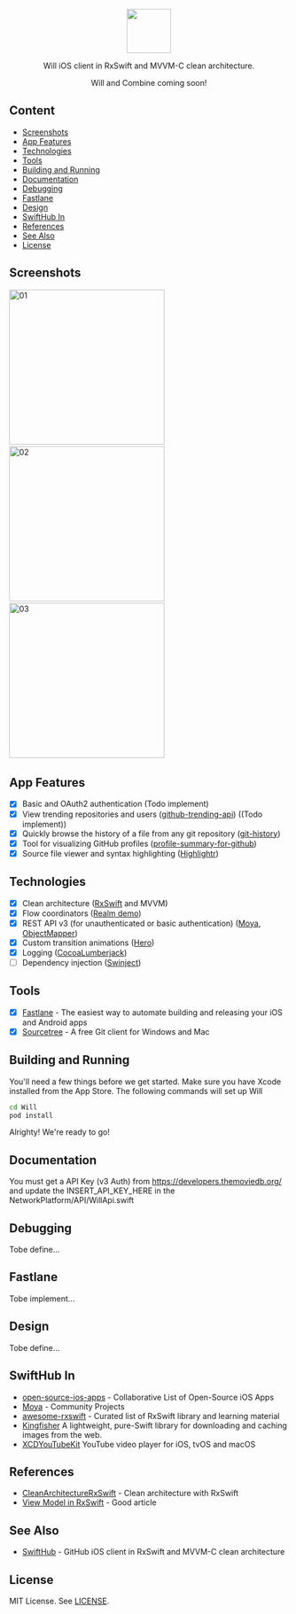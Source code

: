 <p align="center">
  <img src="https://github.com/datduongit/Will/blob/master/Logo/will.png" height="80" >
</p>

<p align="center">
  Will iOS client in RxSwift and MVVM-C clean architecture.
</p>

<p align="center">  
  Will and Combine coming soon!
</p>

## Content
- [Screenshots](#screenshots)
- [App Features](#app-features)
- [Technologies](#technologies)
- [Tools](#tools)
- [Building and Running](#building-and-running)
- [Documentation](#documentation)
- [Debugging](#debugging)
- [Fastlane](#fastlane)
- [Design](#design)
- [SwiftHub In](#swifthub-in)
- [References](#references)
- [See Also](#see-also)
- [License](#license)

## Screenshots

<img alt="01" src="https://github.com/datduongit/Will/blob/master/screenshots/1.png?raw=true" width="280">&nbsp;
<img alt="02" src="https://github.com/datduongit/Will/blob/master/screenshots/2.png?raw=true" width="280">&nbsp;
<img alt="03" src="https://github.com/datduongit/Will/blob/master/screenshots/3.png?raw=true" width="280">&nbsp;

## App Features
- [x] Basic and OAuth2 authentication (Todo implement)
- [x] View trending repositories and users ([github-trending-api](https://github.com/huchenme/github-trending-api)) ((Todo implement))
- [x] Quickly browse the history of a file from any git repository ([git-history](https://github.com/pomber/git-history))
- [x] Tool for visualizing GitHub profiles ([profile-summary-for-github](https://github.com/tipsy/profile-summary-for-github))
- [x] Source file viewer and syntax highlighting ([Highlightr](https://github.com/raspu/Highlightr))

## Technologies
- [x] Clean architecture ([RxSwift](https://github.com/ReactiveX/RxSwift) and MVVM)
- [x] Flow coordinators ([Realm demo](https://github.com/realm/EventKit/blob/master/iOS/EventBlank2-iOS/Services/Navigator.swift))
- [x] REST API v3 (for unauthenticated or basic authentication) ([Moya](https://github.com/Moya/Moya), [ObjectMapper](https://github.com/tristanhimmelman/ObjectMapper))
- [x] Custom transition animations ([Hero](https://github.com/HeroTransitions/Hero))
- [x] Logging ([CocoaLumberjack](https://github.com/CocoaLumberjack/CocoaLumberjack))
- [ ] Dependency injection ([Swinject](https://github.com/Swinject/Swinject))

## Tools
- [x] [Fastlane](https://github.com/fastlane/fastlane) - The easiest way to automate building and releasing your iOS and Android apps
- [x] [Sourcetree](https://www.sourcetreeapp.com) - A free Git client for Windows and Mac

## Building and Running

You'll need a few things before we get started. 
Make sure you have Xcode installed from the App Store.
The following commands will set up Will
```sh
cd Will
pod install
```
Alrighty! We're ready to go!

## Documentation
You must get a API Key (v3 Auth) from https://developers.themoviedb.org/ and update the INSERT_API_KEY_HERE in the NetworkPlatform/API/WillApi.swift

## Debugging
Tobe define...

## Fastlane
Tobe implement...

## Design
Tobe define...

## SwiftHub In
* [open-source-ios-apps](https://github.com/dkhamsing/open-source-ios-apps#github) - Collaborative List of Open-Source iOS Apps
* [Moya](https://github.com/Moya/Moya/blob/master/docs/CommunityProjects.md#Applications) - Community Projects
* [awesome-rxswift](https://github.com/LeoMobileDeveloper/awesome-rxswift#open-source-apps) - Curated list of RxSwift library and learning material
* [Kingfisher](https://github.com/onevcat/Kingfisher) A lightweight, pure-Swift library for downloading and caching images from the web.
* [XCDYouTubeKit](https://github.com/0xced/XCDYouTubeKit) YouTube video player for iOS, tvOS and macOS

## References
* [CleanArchitectureRxSwift](https://github.com/sergdort/CleanArchitectureRxSwift) - Clean architecture with RxSwift
* [View Model in RxSwift](https://medium.com/@SergDort/viewmodel-in-rxswift-world-13d39faa2cf5) - Good article

## See Also
* [SwiftHub](https://github.com/khoren93/SwiftHub/tree/master/SwiftHub) - GitHub iOS client in RxSwift and MVVM-C clean architecture

## License
MIT License. See [LICENSE](https://github.com/).
